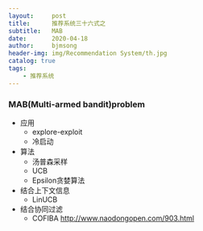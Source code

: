 ```yaml
---
layout:     post
title:      推荐系统三十六式之
subtitle:   MAB
date:       2020-04-18
author:     bjmsong
header-img: img/Recommendation System/th.jpg
catalog: true
tags:
    - 推荐系统
---
```




### MAB(Multi-armed bandit)problem

- 应用
    - explore-exploit
    - 冷启动
- 算法
    - 汤普森采样
    - UCB
    - Epsilon贪婪算法
- 结合上下文信息
    - LinUCB
- 结合协同过滤
    - COFIBA
http://www.naodongopen.com/903.html 


